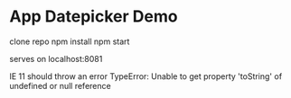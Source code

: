 # App Datepicker Demo

clone repo
npm install
npm start

serves on localhost:8081

IE 11 should throw an error TypeError: Unable to get property 'toString' of undefined or null reference
